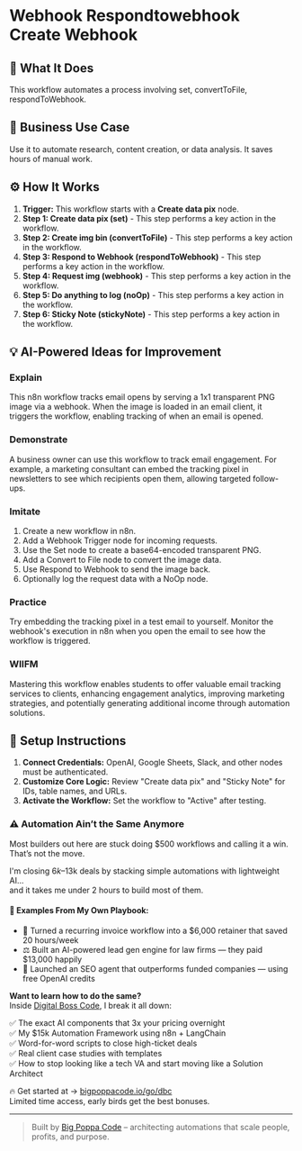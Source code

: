 # Webhook Respondtowebhook Create Webhook

## 🚀 What It Does
This workflow automates a process involving set, convertToFile, respondToWebhook.

## 💼 Business Use Case
Use it to automate research, content creation, or data analysis. It saves hours of manual work.

## ⚙️ How It Works
1.  **Trigger:** This workflow starts with a **Create data pix** node.
2. **Step 1: Create data pix (set)** - This step performs a key action in the workflow.
3. **Step 2: Create img bin (convertToFile)** - This step performs a key action in the workflow.
4. **Step 3: Respond to Webhook (respondToWebhook)** - This step performs a key action in the workflow.
5. **Step 4: Request img (webhook)** - This step performs a key action in the workflow.
6. **Step 5: Do anything to log (noOp)** - This step performs a key action in the workflow.
7. **Step 6: Sticky Note (stickyNote)** - This step performs a key action in the workflow.

## 💡 AI-Powered Ideas for Improvement
### Explain
This n8n workflow tracks email opens by serving a 1x1 transparent PNG image via a webhook. When the image is loaded in an email client, it triggers the workflow, enabling tracking of when an email is opened.

### Demonstrate
A business owner can use this workflow to track email engagement. For example, a marketing consultant can embed the tracking pixel in newsletters to see which recipients open them, allowing targeted follow-ups.

### Imitate
1. Create a new workflow in n8n.
2. Add a Webhook Trigger node for incoming requests.
3. Use the Set node to create a base64-encoded transparent PNG.
4. Add a Convert to File node to convert the image data.
5. Use Respond to Webhook to send the image back.
6. Optionally log the request data with a NoOp node.

### Practice
Try embedding the tracking pixel in a test email to yourself. Monitor the webhook's execution in n8n when you open the email to see how the workflow is triggered.

### WIIFM
Mastering this workflow enables students to offer valuable email tracking services to clients, enhancing engagement analytics, improving marketing strategies, and potentially generating additional income through automation solutions.

## 🔧 Setup Instructions
1. **Connect Credentials:** OpenAI, Google Sheets, Slack, and other nodes must be authenticated.
2. **Customize Core Logic:** Review "Create data pix" and "Sticky Note" for IDs, table names, and URLs.
3. **Activate the Workflow:** Set the workflow to "Active" after testing.

### ⚠️ Automation Ain’t the Same Anymore

Most builders out here are stuck doing $500 workflows and calling it a win.  
That’s not the move.  

I'm closing $6k–$13k deals by stacking simple automations with lightweight AI...  
and it takes me under 2 hours to build most of them.

#### 🧠 Examples From My Own Playbook:
- 🔁 Turned a recurring invoice workflow into a $6,000 retainer that saved 20 hours/week  
- ⚖️ Built an AI-powered lead gen engine for law firms — they paid $13,000 happily  
- 🚀 Launched an SEO agent that outperforms funded companies — using free OpenAI credits  

**Want to learn how to do the same?**  
Inside [Digital Boss Code](https://bigpoppacode.io/go/dbc), I break it all down:

✅ The exact AI components that 3x your pricing overnight  
✅ My $15k Automation Framework using n8n + LangChain  
✅ Word-for-word scripts to close high-ticket deals  
✅ Real client case studies with templates  
✅ How to stop looking like a tech VA and start moving like a Solution Architect  

🔥 Get started at → [bigpoppacode.io/go/dbc](https://bigpoppacode.io/go/dbc)  
Limited time access, early birds get the best bonuses.

---
> Built by [Big Poppa Code](https://bigpoppacode.io) – architecting automations that scale people, profits, and purpose.
